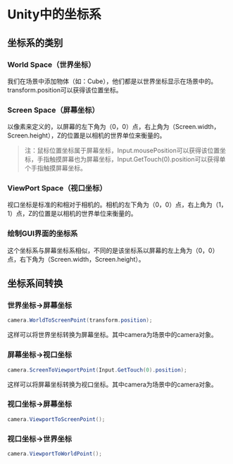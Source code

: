 # Unity中的坐标系

## 坐标系的类别

### World Space（世界坐标）

我们在场景中添加物体（如：Cube），他们都是以世界坐标显示在场景中的。transform.position可以获得该位置坐标。

### Screen Space（屏幕坐标）

以像素来定义的，以屏幕的左下角为（0，0）点，右上角为（Screen.width，Screen.height），Z的位置是以相机的世界单位来衡量的。

> 注：鼠标位置坐标属于屏幕坐标，Input.mousePosition可以获得该位置坐标，手指触摸屏幕也为屏幕坐标，Input.GetTouch(0).position可以获得单个手指触摸屏幕坐标。

### ViewPort Space（视口坐标）

视口坐标是标准的和相对于相机的。相机的左下角为（0，0）点，右上角为（1，1）点，Z的位置是以相机的世界单位来衡量的。

### 绘制GUI界面的坐标系

这个坐标系与屏幕坐标系相似，不同的是该坐标系以屏幕的左上角为（0，0）点，右下角为（Screen.width，Screen.height）。

## 坐标系间转换

### 世界坐标→屏幕坐标

```C#
camera.WorldToScreenPoint(transform.position);
```

这样可以将世界坐标转换为屏幕坐标。其中camera为场景中的camera对象。

### 屏幕坐标→视口坐标

```C#
camera.ScreenToViewportPoint(Input.GetTouch(0).position);
```

这样可以将屏幕坐标转换为视口坐标。其中camera为场景中的camera对象。

### 视口坐标→屏幕坐标

```C#
camera.ViewportToScreenPoint();
```

### 视口坐标→世界坐标

```C#
camera.ViewportToWorldPoint();
```